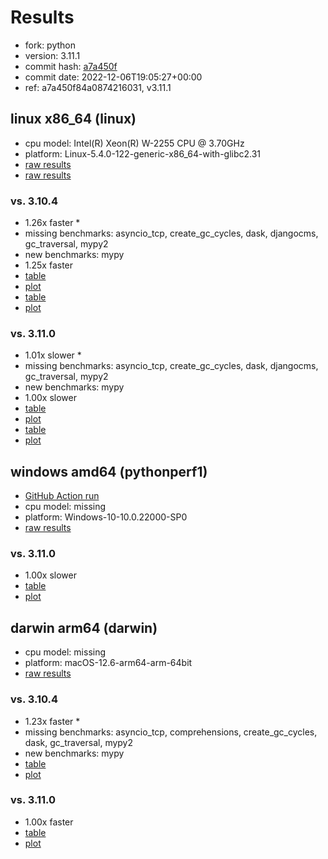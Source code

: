 # Results

- fork: python
- version: 3.11.1
- commit hash: [a7a450f](https://github.com/python/cpython/commit/a7a450f)
- commit date: 2022-12-06T19:05:27+00:00
- ref: a7a450f84a0874216031, v3.11.1

## linux x86_64 (linux)

- cpu model: Intel(R) Xeon(R) W-2255 CPU @ 3.70GHz
- platform: Linux-5.4.0-122-generic-x86_64-with-glibc2.31
- [raw results](bm-20221206-linux-x86_64-python-a7a450f84a0874216031-3.11.1-a7a450f.json)
- [raw results](bm-20221206-linux-x86_64-python-v3.11.1-3.11.1-a7a450f.json)

### vs. 3.10.4

- 1.26x faster \*
- missing benchmarks: asyncio_tcp, create_gc_cycles, dask, djangocms, gc_traversal, mypy2
- new benchmarks: mypy
- 1.25x faster
- [table](bm-20221206-linux-x86_64-python-a7a450f84a0874216031-3.11.1-a7a450f-vs-3.10.4.md)
- [plot](bm-20221206-linux-x86_64-python-a7a450f84a0874216031-3.11.1-a7a450f-vs-3.10.4.png)
- [table](bm-20221206-linux-x86_64-python-v3.11.1-3.11.1-a7a450f-vs-3.10.4.md)
- [plot](bm-20221206-linux-x86_64-python-v3.11.1-3.11.1-a7a450f-vs-3.10.4.png)

### vs. 3.11.0

- 1.01x slower \*
- missing benchmarks: asyncio_tcp, create_gc_cycles, dask, djangocms, gc_traversal, mypy2
- new benchmarks: mypy
- 1.00x slower
- [table](bm-20221206-linux-x86_64-python-a7a450f84a0874216031-3.11.1-a7a450f-vs-3.11.0.md)
- [plot](bm-20221206-linux-x86_64-python-a7a450f84a0874216031-3.11.1-a7a450f-vs-3.11.0.png)
- [table](bm-20221206-linux-x86_64-python-v3.11.1-3.11.1-a7a450f-vs-3.11.0.md)
- [plot](bm-20221206-linux-x86_64-python-v3.11.1-3.11.1-a7a450f-vs-3.11.0.png)

## windows amd64 (pythonperf1)

- [GitHub Action run](https://github.com/faster-cpython/benchmarking/actions/runs/4483411626)
- cpu model: missing
- platform: Windows-10-10.0.22000-SP0
- [raw results](bm-20221206-pythonperf1-amd64-python-a7a450f84a0874216031-3.11.1-a7a450f.json)

### vs. 3.11.0

- 1.00x slower
- [table](bm-20221206-pythonperf1-amd64-python-a7a450f84a0874216031-3.11.1-a7a450f-vs-3.11.0.md)
- [plot](bm-20221206-pythonperf1-amd64-python-a7a450f84a0874216031-3.11.1-a7a450f-vs-3.11.0.png)

## darwin arm64 (darwin)

- cpu model: missing
- platform: macOS-12.6-arm64-arm-64bit
- [raw results](bm-20221206-darwin-arm64-python-a7a450f84a0874216031-3.11.1-a7a450f.json)

### vs. 3.10.4

- 1.23x faster \*
- missing benchmarks: asyncio_tcp, comprehensions, create_gc_cycles, dask, gc_traversal, mypy2
- new benchmarks: mypy
- [table](bm-20221206-darwin-arm64-python-a7a450f84a0874216031-3.11.1-a7a450f-vs-3.10.4.md)
- [plot](bm-20221206-darwin-arm64-python-a7a450f84a0874216031-3.11.1-a7a450f-vs-3.10.4.png)

### vs. 3.11.0

- 1.00x faster
- [table](bm-20221206-darwin-arm64-python-a7a450f84a0874216031-3.11.1-a7a450f-vs-3.11.0.md)
- [plot](bm-20221206-darwin-arm64-python-a7a450f84a0874216031-3.11.1-a7a450f-vs-3.11.0.png)

